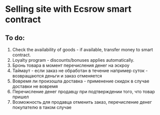 # Selling site with Ecsrow smart contract

## To do:
1. Сheck the availability of goods - if available, transfer money to smart contract.
2. Loyalty program - discounts/bonuses applies automatically.
3. Бронь товара в момент перечисления денег на эскроу 
4. Таймаут - если заказ не обработан в течение например суток - возвращаются деньги и заказ отменяется
5. Вовремя ли произошла доставка - применение скидок в случае доставки не вовремя
6. Перечисление денег продавцу при подтверждении того, что товар пришел
7. Возможность для продавца отменить заказ, перечисление денег покупателю в таком случае

